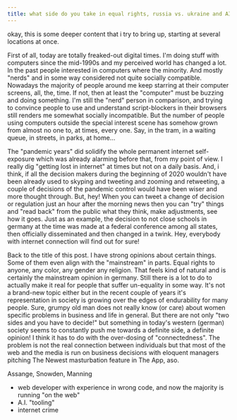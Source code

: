 ```yaml
---
title: what side do you take in equal rights, russia vs. ukraine and AI?
---
```


okay, this is some deeper content that i try to bring up, starting at several locations at once.

First of all, today are totally freaked-out digital times. I'm doing stuff with computers since the mid-1990s and my perceived world has changed a lot. In the past people interested in computers where the minority. And mostly "nerds" and in some way considered not quite socially compatible. Nowadays the majority of people around me keep starring at their computer screens, all, the, time. If not, then at least the "computer" must be buzzing and doing something. I'm still the "nerd" person in comparison, and trying to convince people to use and understand script-blockers in their browsers still renders me somewhat socially incompatible. But the number of people using computers outside the special interest scene has somehow grown from almost no one to, at times, every one. Say, in the tram, in a waiting queue, in streets, in parks, at home...

The "pandemic years" did solidify the whole permanent internet self-exposure which was already alarming before that, from my point of view. I really dig "getting lost in internet" at times but not on a daily basis. And, i think, if all the decision makers during the beginning of 2020 wouldn't have been already used to skyping and tweeting and zooming and retweeting, a couple of decisions of the pandemic control would have been wiser and more thought through. But, hey! When you can tweet a change of decision or regulation just an hour after the morning news then you can "try" things and "read back" from the public what they think, make adjustments, see how it goes. Just as an example, the decision to not close schools in germany at the time was made at a federal conference among all states, then officially disseminated and then changed in a twink. Hey, everybody with internet connection will find out for sure! 

Back to the title of this post. I have strong opinions about certain things. Some of them even align with the "mainstream" in parts. Equal rights to anyone, any color, any gender any religion. That feels kind of natural and is certainly the mainstream opinion in germany. Still there is a lot to do to actually make it real for people that suffer un-equality in some way. It's not a brand-new topic either but in the recent couple of years it's representation in society is growing over the edges of endurability for many people. Sure, grumpy old man does not really know (or care) about women specific problems in business and life in general. But there are not only "two sides and you have to decide!" but something in today's western (german) society seems to constantly push me towards a definite side, a definite opinion! I think it has to do with the over-dosing of "connectedness". The problem is not the real connection between individuals but that most of the web and the media is run on business decisions with eloquent managers pitching The Newest masturbation feature in The App, aso.

Assange, Snowden, Manning

- web developer with experience in wrong code, and now the majority is running "on the web"
- A.I. "tooling"
- internet crime 